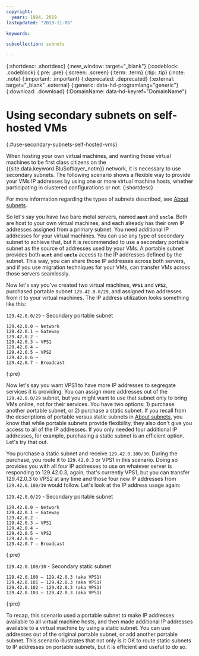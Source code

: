 ```yaml
---
copyright:
  years: 1994, 2019
lastupdated: "2019-11-06"

keywords: 

subcollection: subnets

---
```


{:shortdesc: .shortdesc}
{:new_window: target="_blank"}
{:codeblock: .codeblock}
{:pre: .pre}
{:screen: .screen}
{:term: .term}
{:tip: .tip}
{:note: .note}
{:important: .important}
{:deprecated: .deprecated}
{:external: target="_blank" .external}
{:generic: data-hd-programlang="generic"}
{:download: .download}
{:DomainName: data-hd-keyref="DomainName"}

# Using secondary subnets on self-hosted VMs
{:#use-secondary-subnets-self-hosted-vms}

When hosting your own virtual machines, and wanting those virtual machines to be first class citizens on the {{site.data.keyword.BluSoftlayer_notm}} network, it is necessary to use secondary subnets. The following scenario shows a flexible way to provide your VMs IP addresses by using one or more virtual machine hosts, whether participating in clustered configurations or not.
{:shortdesc}

For more information regarding the types of subnets described, see [About subnets](/docs/subnets?topic=subnets-about-subnets-and-ips).

So let's say you have two bare metal servers, named **`aunt`** and **`uncle`**. Both are host to your own virtual machines, and each already has their own IP addresses assigned from a primary subnet. You need additional IP addresses for your virtual machines. You can use any type of secondary subnet to achieve that, but it is recommended to use a secondary portable subnet as the source of addresses used by your VMs. A portable subnet provides both **`aunt`** and **`uncle`** access to the IP addresses defined by the subnet. This way, you can share those IP addresses across both servers, and if you use migration techniques for your VMs, can transfer VMs across those servers seamlessly.

Now let's say you've created two virtual machines, **`VPS1`** and **`VPS2`**, purchased portable subnet `129.42.0.0/29`, and assigned two addresses from it to your virtual machines. The IP address utilization looks something like this:

`129.42.0.0/29` - Secondary portable subnet

```
129.42.0.0 – Network
129.42.0.1 – Gateway
129.42.0.2 –
129.42.0.3 – VPS1
129.42.0.4 –
129.42.0.5 – VPS2
129.42.0.6 –
129.42.0.7 – Broadcast
```
{:pre}

Now let's say you want VPS1 to have more IP addresses to segregate services it is providing. You can assign more addresses out of the `129.42.0.0/29` subnet, but you might want to use that subnet only to bring VMs online, not for their services. You have two options: 1) purchase another portable subnet, or 2) purchase a static subnet. If you recall from the descriptions of portable versus static subnets in [About subnets](/docs/subnets?topic=subnets-about-subnets-and-ips), you know that while portable subnets provide flexibility, they also don't give you access to all of the IP addresses. If you only needed four additional IP addresses, for example, purchasing a static subnet is an efficient option. Let's try that out.

You purchase a static subnet and receive `129.42.0.100/30`. During the purchase, you route it to `129.42.0.3` or VPS1 in this scenario. Doing so provides you with all four IP addresses to use on whatever server is responding to 129.42.0.3, again, that's currently VPS1, but you can transfer 129.42.0.3 to VPS2 at any time and those four new IP addresses from `129.42.0.100/30` would follow. Let's look at the IP address usage again:

`129.42.0.0/29` - Secondary portable subnet

```
129.42.0.0 – Network
129.42.0.1 – Gateway
129.42.0.2 –
129.42.0.3 – VPS1
129.42.0.4 –
129.42.0.5 – VPS2
129.42.0.6 –
129.42.0.7 – Broadcast
```
{:pre}

`129.42.0.100/30` - Secondary static subnet

```
129.42.0.100 – 129.42.0.3 (aka VPS1)
129.42.0.101 – 129.42.0.3 (aka VPS1)
129.42.0.102 – 129.42.0.3 (aka VPS1)
129.42.0.103 – 129.42.0.3 (aka VPS1)
```
{:pre}

To recap, this scenario used a portable subnet to make IP addresses available to all virtual machine hosts, and then made additional IP addresses available to a virtual machine by using a static subnet. You can use addresses out of the original portable subnet, or add another portable subnet. This scenario illustrates that not only is it OK to route static subnets to IP addresses on portable subnets, but it is efficient and useful to do so.
